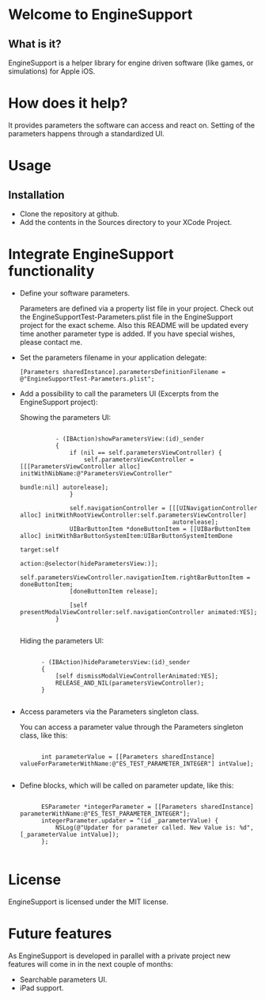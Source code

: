 Welcome to EngineSupport
========================

What is it?
-----------

EngineSupport is a helper library for engine driven software (like games, or simulations) for
Apple iOS.

How does it help?
=================

It provides parameters the software can access and react on. Setting of the parameters happens through
a standardized UI.

Usage
=====
Installation
------------

* Clone the repository at github.
* Add the contents in the Sources directory to your XCode Project.

Integrate EngineSupport functionality
=====================================

* Define your software parameters.

	Parameters are defined via a property list file in your project. Check out the 
	EngineSupportTest-Parameters.plist file in the EngineSupport project for the exact scheme.
	Also this README will be updated every time another parameter type is added. If you have
	special wishes, please contact me.
	
* Set the parameters filename in your application delegate:

	<code>[Parameters sharedInstance].parametersDefinitionFilename = @"EngineSupportTest-Parameters.plist";</code>
	
* Add a possibility to call the parameters UI (Excerpts from the EngineSupport project):

	Showing the parameters UI:
	<pre><code>
			- (IBAction)showParametersView:(id)_sender
			{
			    if (nil == self.parametersViewController) {
			        self.parametersViewController = [[[ParametersViewController alloc] initWithNibName:@"ParametersViewController"
			                                                                                    bundle:nil] autorelease];
			    }

			    self.navigationController = [[[UINavigationController alloc] initWithRootViewController:self.parametersViewController] 
			                                 autorelease];
			    UIBarButtonItem *doneButtonItem = [[UIBarButtonItem alloc] initWithBarButtonSystemItem:UIBarButtonSystemItemDone 
			                                                                                    target:self
			                                                                                    action:@selector(hideParametersView:)];
			    self.parametersViewController.navigationItem.rightBarButtonItem = doneButtonItem;
			    [doneButtonItem release];

			    [self presentModalViewController:self.navigationController animated:YES];
			}
	</code></pre>
	Hiding the parameters UI:

	<pre><code>
		- (IBAction)hideParametersView:(id)_sender
		{
		    [self dismissModalViewControllerAnimated:YES];
		    RELEASE_AND_NIL(parametersViewController);
		}
	</code></pre>

* Access parameters via the Parameters singleton class.

	You can access a parameter value through the Parameters singleton class, like this:

	<pre><code>
		int parameterValue = [[Parameters sharedInstance] valueForParameterWithName:@"ES_TEST_PARAMETER_INTEGER"] intValue];
	</code></pre>

* Define blocks, which will be called on parameter update, like this:

	<pre><code>
		ESParameter *integerParameter = [[Parameters sharedInstance] parameterWithName:@"ES_TEST_PARAMETER_INTEGER"];
		integerParameter.updater = ^(id _parameterValue) { 
	        NSLog(@"Updater for parameter called. New Value is: %d", [_parameterValue intValue]); 
	    };
	</code></pre>

License
=======

EngineSupport is licensed under the MIT license.	

Future features
===============

As EngineSupport is developed in parallel with a private project new features will come in in the next couple of months:

* Searchable parameters UI.
* iPad support.
